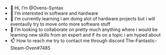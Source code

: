 - 👋 Hi, I’m @Ovens-Syntax
- 👀 I’m interested in software and hardware 
- 🌱 I’m currently learning i am doing alot of hardware projects but i will eventaully try to move onto more software stuff
- 💞️ I’m looking to collaborate on pretty much anything where i would be learning new skills from an expert and if its on a topic i am hyped about
- 📫 How to reach me try to contact me through discord The-Fantastic-Steam-Oven#7485

<!---
Ovens-Syntax/Ovens-Syntax is a ✨ special ✨ repository because its `README.md` (this file) appears on your GitHub profile.
You can click the Preview link to take a look at your changes.
--->
